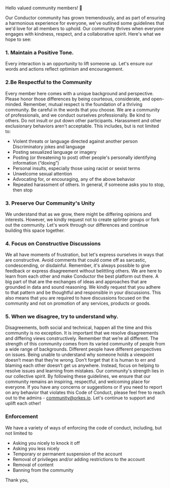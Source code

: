 Hello valued community members! 👋

Our Conductor community has grown tremendously, and as part of ensuring a harmonious experience for everyone, 
we've outlined some guidelines that we'd love for all members to uphold. 
Our community thrives when everyone engages with kindness, respect, and a collaborative spirit. Here's what we hope to see:


### 1. Maintain a Positive Tone.  
Every interaction is an opportunity to lift someone up. Let's ensure our words and actions reflect optimism and encouragement.

### 2.Be Respectful to the Community
Every member here comes with a unique background and perspective. Please honor those differences by being courteous, considerate, and open-minded. 
Remember, mutual respect is the foundation of a thriving community. Be careful in the words that you choose. 
We are a community of professionals, and we conduct ourselves professionally. 
Be kind to others. Do not insult or put down other participants. Harassment and other exclusionary behaviors aren't acceptable. 
This includes, but is not limited to:
* Violent threats or language directed against another person  Discriminatory jokes and language
* Posting sexualized language or imagery
* Posting (or threatening to post) other people's personally identifying information (“doxing”)
* Personal insults, especially those using racist or sexist terms
* Unwelcome sexual attention
* Advocating for, or encouraging, any of the above behavior
* Repeated harassment of others. In general, if someone asks you to stop, then stop

### 3. Preserve Our Community's Unity
We understand that as we grow, there might be differing opinions and interests. 
However, we kindly request not to create splinter groups or fork out the community. 
Let's work through our differences and continue building this space together.

### 4. Focus on Constructive Discussions
We all have moments of frustration, but let's express ourselves in ways that are constructive. 
Avoid comments that could come off as sarcastic, condescending, or disdainful. 
Remember, it's always possible to give feedback or express disagreement without belittling others.
We are here to learn from each other and make Conductor the best platform out there. 
A big part of that are the exchanges of ideas and approaches that are grounded in data and sound reasoning. 
We kindly request that you adhere to that pattern and be thoughtful and responsible in your discussions. 
This also means that you are required to have discussions focused on the community and not on promotion of any services, products or goods.

### 5. When we disagree, try to understand why.
Disagreements, both social and technical, happen all the time and this community is no exception. 
It is important that we resolve disagreements and differing views constructively. 
Remember that we’re all different. The strength of this community comes from its varied community of people from a wide range of backgrounds. 
Different people have different perspectives on issues. Being unable to understand why someone holds a viewpoint doesn’t mean that they’re wrong. 
Don’t forget that it is human to err and blaming each other doesn’t get us anywhere. 
Instead, focus on helping to resolve issues and learning from mistakes.
Our community's strength lies in our collective spirit. 
By following these guidelines, we ensure that our community remains an inspiring, respectful, and welcoming place for everyone. 
If you have any concerns or suggestions or if you need to report on any behavior that violates this Code of Conduct, please feel free to reach out to the admins - community@orkes.io. 
Let's continue to support and uplift each other!

### Enforcement
We have a variety of ways of enforcing the code of conduct, including, but not limited to
* Asking you nicely to knock it off
* Asking you less nicely
* Temporary or permanent suspension of the account
* Removal of privileges and/or adding restrictions to the account
* Removal of content
* Banning from the community

Thank you,